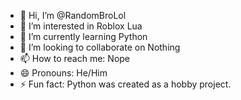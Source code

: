 - 👋 Hi, I’m @RandomBroLol
- 👀 I’m interested in Roblox Lua
- 🌱 I’m currently learning Python
- 💞️ I’m looking to collaborate on Nothing
- 📫 How to reach me: Nope
- 😄 Pronouns: He/Him 
- ⚡ Fun fact: Python was created as a hobby project.

